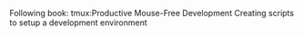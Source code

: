Following book: tmux:Productive Mouse-Free Development
Creating scripts to setup a development environment
